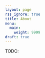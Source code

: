 ```yaml
---
layout: page
rss_ignore: true
title: About
menu:
  main:
    weight: 9999
draft: true
---
```


TODO:
